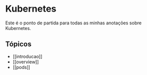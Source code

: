
# Kubernetes

Este é o ponto de partida para todas as minhas anotações sobre Kubernetes.

## Tópicos

- [[introducao]]
- [[overview]]
- [[pods]]

